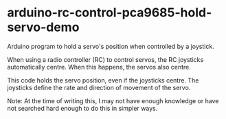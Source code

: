 # arduino-rc-control-pca9685-hold-servo-demo
Arduino program to hold a servo's position when controlled by a joystick.

When using a radio controller (RC) to control servos, the RC joysticks automatically centre. When this happens, the servos also centre.

This code holds the servo position, even if the joysticks centre. The joysticks define the rate and direction of movement of the servo.

Note: At the time of writing this, I may not have enough knowledge or have not searched hard enough to do this in simpler ways.
